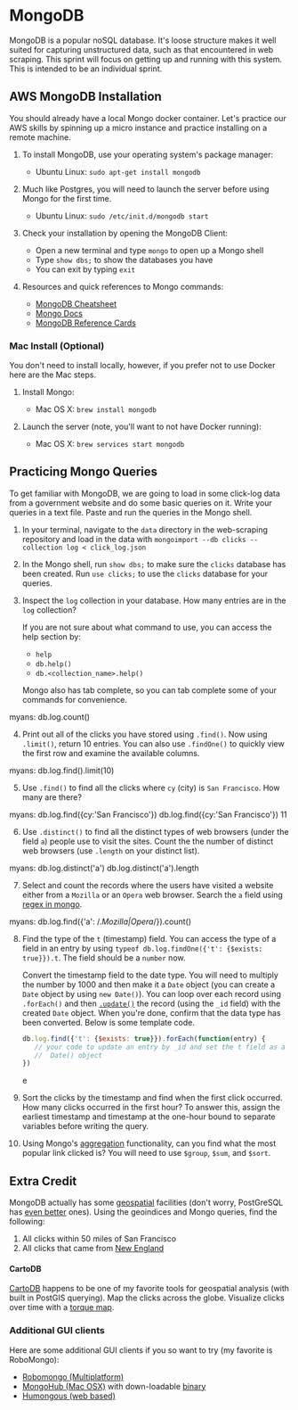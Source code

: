 # MongoDB
MongoDB is a popular noSQL database.  It's loose structure makes it well suited for capturing unstructured data, such as that encountered in web scraping.  This sprint will focus on getting up and running with this system.  This is intended to be an individual sprint.

## AWS MongoDB Installation
You should already have a local Mongo docker container.  Let's practice our AWS skills by spinning up a micro instance and practice installing on a remote machine.

1. To install MongoDB, use your operating system's package manager:
   - Ubuntu Linux: `sudo apt-get install mongodb`

2. Much like Postgres, you will need to launch the server before using Mongo for the first time. 

   - Ubuntu Linux: `sudo /etc/init.d/mongodb start` 

3. Check your installation by opening the MongoDB Client:

   - Open a new terminal and type `mongo` to open up a Mongo shell
   - Type `show dbs;` to show the databases you have
   - You can exit by typing `exit`

4. Resources and quick references to Mongo commands:

   - [MongoDB Cheatsheet][mongo-cheatsheet]
   - [Mongo Docs][mongo-docs]
   - [MongoDB Reference Cards][mongo-ref-cards]

### Mac Install (Optional)
You don't need to install locally, however, if you prefer not to use Docker here are the Mac steps.
1. Install Mongo:
   - Mac OS X: `brew install mongodb`

2. Launch the server (note, you'll want to not have Docker running):
   - Mac OS X: `brew services start mongodb`




## Practicing Mongo Queries 

To get familiar with MongoDB, we are going to load in some click-log data from 
a government website and do some basic queries on it. Write your queries in a 
text file. Paste and run the queries in the Mongo shell.

1. In your terminal, navigate to the `data` directory in the web-scraping repository and load in the data with 
   `mongoimport --db clicks --collection log < click_log.json`

2. In the Mongo shell, run `show dbs;` to make sure the `clicks` database has 
   been created. Run `use clicks;` to use the `clicks` database for your 
   queries.

3. Inspect the `log` collection in your database. How many entries are in the 
   `log` collection? 
   
   If you are not sure about what command to use, you can access the help 
   section by:
    - `help`
    - `db.help()`
    - `db.<collection_name>.help()`

   Mongo also has tab complete, so you can tab complete some of your commands 
   for convenience.  

myans:
db.log.count()

4. Print out all of the clicks you have stored using `.find()`. Now using 
   `.limit()`, return 10 entries. You can also use `.findOne()` to quickly 
   view the first row and examine the available columns.  

myans:
db.log.find().limit(10)

5. Use `.find()` to find all the clicks where `cy` (city) is `San Francisco`. 
   How many are there?

myans:
db.log.find({cy:'San Francisco'})
db.log.find({cy:'San Francisco'})
11


6. Use `.distinct()` to find all the distinct types of web browsers (under the 
   field `a`) people use to visit the sites. Count the the number of distinct web 
   browsers (use `.length` on your distinct list). 

myans:
db.log.distinct('a')
db.log.distinct('a').length

7. Select and count the records where the users have visited a website either 
   from a `Mozilla` or an `Opera` web browser. Search the `a` field using 
   [regex in mongo][mongo-like-query]. 

myans:
db.log.find({'a': /.*Mozilla|Opera*/}).count()

8. Find the type of the `t` (timestamp) field. You can access the type of a 
   field in an entry by using `typeof db.log.findOne({'t': {$exists: true}}).t`. 
   The field should be a `number` now.
   
   Convert the timestamp field to the date type. You will need to multiply the 
   number by 1000 and then make it a `Date` object (you can create a `Date` 
   object by using `new Date()`). You can loop over each record using 
   `.forEach()` and then [`.update()`][mongo-update] the record (using the `_id`
   field) with the created `Date` object. When you're done, confirm that the 
   data type has been converted. Below is some template code. 

   ```javascript
   db.log.find({'t': {$exists: true}}).forEach(function(entry) {
      // your code to update an entry by _id and set the t field as a new 
      //  Date() object
   })
   ```
   e
9. Sort the clicks by the timestamp and find when the first click occurred. 
   How many clicks occurred in the first hour? To answer this, assign the 
   earliest timestamp and timestamp at the one-hour bound to separate variables
   before writing the query.

10. Using Mongo's [aggregation][mongo-aggregation] functionality, can you find 
    what the most popular link clicked is? You will need to use `$group`, 
    `$sum`, and `$sort`.

## Extra Credit

MongoDB actually has some [geospatial][mongo-geospatial] facilities (don't 
worry, PostGreSQL has [even better](http://postgis.net/) ones). Using the 
geoindices and Mongo queries, find the following:

1. All clicks within 50 miles of San Francisco
2. All clicks that came from [New England][New-England]

#### CartoDB

[CartoDB](http://cartodb.com/) happens to be one of my favorite tools for 
geospatial analysis (with built in PostGIS querying). Map the clicks across 
the globe.  Visualize clicks over time with a [torque map][torque-map].

### Additional GUI clients

Here are some additional GUI clients if you so want to try (my favorite is RoboMongo):
- [Robomongo (Multiplatform)](http://robomongo.org/)
- [MongoHub (Mac OSX)](https://github.com/fotonauts/MongoHub-Mac) 
   with down-loadable [binary](https://mongohub.s3.amazonaws.com/MongoHub.zip)
- [Humongous (web based)](https://github.com/bagwanpankaj/humongous)

[mongo-download]:http://www.mongodb.org/downloads?_ga=1.2370361.886345798.1422741448
[mongo-install]:https://docs.mongodb.org/master/tutorial/install-mongodb-on-os-x/
[mongo-cheatsheet]:https://blog.codecentric.de/files/2012/12/MongoDB-CheatSheet-v1_0.pdf
[mongo-docs]:http://docs.mongodb.org/v2.2/mongo/
[mongo-ref-cards]:http://semantic.supelec.fr/BigData/downloads/MongoDB-ReferenceCards15.pdf
[mongo-like-query]:http://stackoverflow.com/questions/3305561/how-to-query-mongodb-with-like
[mongo-update]:http://docs.mongodb.org/manual/reference/operator/update/set/
[mongo-aggregation]:http://docs.mongodb.org/manual/reference/sql-aggregation-comparison/
[mongo-geospatial]:http://docs.mongodb.org/manual/administration/indexes-geo/ 
[New-England]:http://en.wikipedia.org/wiki/New_England
[torque-map]:http://blog.cartodb.com/post/66687861735/torque-is-live-try-it-on-your-cartodb-maps-today
